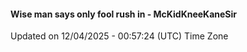 #### Wise man says only fool rush in - McKidKneeKaneSir
Updated on 12/04/2025 - 00:57:24 (UTC) Time Zone
